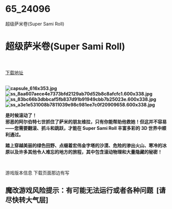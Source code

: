 # 65_24096
超级萨米卷(Super Sami Roll)
# 超级萨米卷(Super Sami Roll)
 <br/></br>
[下载地址](https://www.switch520.cc/article/24096 "下载地址")
<br/></br>

<p><strong><img title="capsule_616x353.jpg" src="https://www.switch520.cc/muke_img/2021_11_04_5f559615d9742.jpg" alt="capsule_616x353.jpg"></strong><br>
<strong><img title="ss_8aa607aece4e7373bfd2129ab70d52b8c8afcfc1.600x338.jpg" src="https://www.switch520.cc/muke_img/2021_11_04_92b6c06a59a24.jpg" alt="ss_8aa607aece4e7373bfd2129ab70d52b8c8afcfc1.600x338.jpg"></strong><br>
<strong><img title="ss_83bc66b3dbbcaf5fb837d91b91949cbb7b25023e.600x338.jpg" src="https://www.switch520.cc/muke_img/2021_11_04_dc1d7a7b846f6.jpg" alt="ss_83bc66b3dbbcaf5fb837d91b91949cbb7b25023e.600x338.jpg"></strong><br>
<strong><img title="ss_a3e1e531008b7811039e98c981ee7c0f20909658.600x338.jpg" src="https://www.switch520.cc/muke_img/2021_11_04_114870fb7d2ae.jpg" alt="ss_a3e1e531008b7811039e98c981ee7c0f20909658.600x338.jpg">&nbsp;</strong></p>
<p><strong>是时候滚动了！</strong><br>
<strong>邪恶的阿尔伯特七世抓住了萨米的朋友维拉，只有你能帮助他救她！但这并不容易——您需要翻滚、抓斗和跳跃，才能在 Super Sami Roll 丰富多彩的 3D 世界中顺利通过。</strong></p>
<p><strong>踏上穿越美丽的绿色田野、点缀着宏伟金字塔的沙漠、危险的渗出火山、寒冷的冰原以及许多其他令人难忘的地方的旅程，其中包含滚动物理和大量隐藏的秘密！</strong></p>
<p>&nbsp;</p>
<p>游戏版本信息 下载页面那边有写</p>
<h2>魔改游戏风险提示：有可能无法运行或者各种问题 &nbsp;[请尽快转大气层]</h2>



